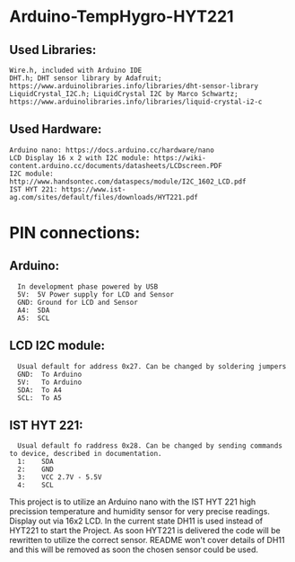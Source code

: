 # Arduino-TempHygro-HYT221

## Used Libraries:
```
Wire.h, included with Arduino IDE
DHT.h; DHT sensor library by Adafruit; https://www.arduinolibraries.info/libraries/dht-sensor-library
LiquidCrystal_I2C.h; LiquidCrystal I2C by Marco Schwartz; https://www.arduinolibraries.info/libraries/liquid-crystal-i2-c
```

## Used Hardware:
```
Arduino nano: https://docs.arduino.cc/hardware/nano
LCD Display 16 x 2 with I2C module: https://wiki-content.arduino.cc/documents/datasheets/LCDscreen.PDF
I2C module: http://www.handsontec.com/dataspecs/module/I2C_1602_LCD.pdf
IST HYT 221: https://www.ist-ag.com/sites/default/files/downloads/HYT221.pdf
```

# PIN connections:
## Arduino:
```
  In development phase powered by USB
  5V:  5V Power supply for LCD and Sensor
  GND: Ground for LCD and Sensor
  A4:  SDA
  A5:  SCL
```
## LCD I2C module:
```
  Usual default for address 0x27. Can be changed by soldering jumpers
  GND:  To Arduino
  5V:   To Arduino
  SDA:  To A4
  SCL:  To A5
```
## IST HYT 221:
```
  Usual default fo raddress 0x28. Can be changed by sending commands to device, described in documentation.
  1:    SDA
  2:    GND
  3:    VCC 2.7V - 5.5V
  4:    SCL
```

This project is to utilize an Arduino nano with the IST HYT 221 high precission temperature and humidity 
sensor for very precise readings. Display out via 16x2 LCD.
In the current state DH11 is used instead of HYT221 to start the Project.
As soon HYT221 is delivered the code will be rewritten to utilize the correct sensor.
README won't cover details of DH11 and this will be removed as soon the chosen sensor could be used. 
